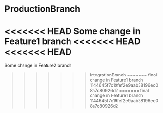 # ProductionBranch
<<<<<<< HEAD
Some change in Feature1 branch
<<<<<<< HEAD
<<<<<<< HEAD
=======
Some change in Feature2 branch
>>>>>>> IntegrationBranch
=======
final change in Feature1 branch
>>>>>>> 1144645f7c19fef2e9aab38196ec08a7c80926d2
=======
final change in Feature1 branch
>>>>>>> 1144645f7c19fef2e9aab38196ec08a7c80926d2
